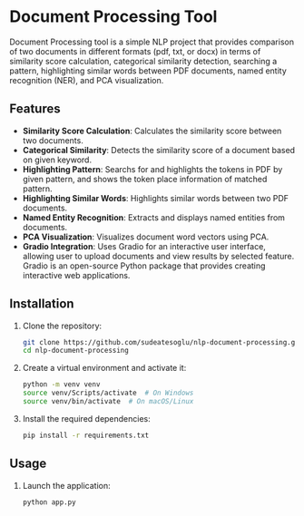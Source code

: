 # Document Processing Tool

Document Processing tool is a simple NLP project that provides comparison of two documents in different formats (pdf, txt, or docx) in terms of similarity score calculation, categorical similarity detection, searching a pattern, highlighting similar words between PDF documents, named entity recognition (NER), and PCA visualization.

## Features

- **Similarity Score Calculation**: Calculates the similarity score between two documents.
- **Categorical Similarity**: Detects the similarity score of a document based on given keyword.
- **Highlighting Pattern**: Searchs for and highlights the tokens in PDF by given pattern, and shows the token place information of matched pattern.
- **Highlighting Similar Words**: Highlights similar words between two PDF documents.
- **Named Entity Recognition**: Extracts and displays named entities from documents.
- **PCA Visualization**: Visualizes document word vectors using PCA.
- **Gradio Integration**: Uses Gradio for an interactive user interface, allowing user to upload documents and view results by selected feature. Gradio is an open-source Python package that provides creating interactive web applications.

## Installation

1. Clone the repository:
    ```bash
    git clone https://github.com/sudeatesoglu/nlp-document-processing.git
    cd nlp-document-processing
    ```

2. Create a virtual environment and activate it:
    ```bash
    python -m venv venv
    source venv/Scripts/activate  # On Windows
    source venv/bin/activate  # On macOS/Linux
    ```

3. Install the required dependencies:
    ```bash
    pip install -r requirements.txt
    ```

## Usage

1. Launch the application:
    ```bash
    python app.py
    ```
